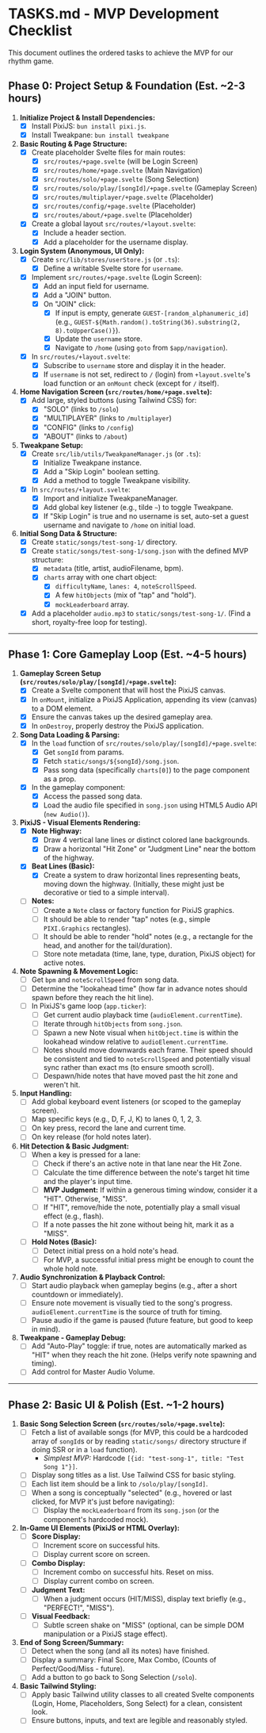 # TASKS.md - MVP Development Checklist

This document outlines the ordered tasks to achieve the MVP for our rhythm game.

## Phase 0: Project Setup & Foundation (Est. ~2-3 hours)

1.  **Initialize Project & Install Dependencies:**
    *   [x] Install PixiJS: `bun install pixi.js`.
    *   [x] Install Tweakpane: `bun install tweakpane`

2.  **Basic Routing & Page Structure:**
    *   [x] Create placeholder Svelte files for main routes:
        *   [x] `src/routes/+page.svelte` (will be Login Screen)
        *   [x] `src/routes/home/+page.svelte` (Main Navigation)
        *   [x] `src/routes/solo/+page.svelte` (Song Selection)
        *   [x] `src/routes/solo/play/[songId]/+page.svelte` (Gameplay Screen)
        *   [x] `src/routes/multiplayer/+page.svelte` (Placeholder)
        *   [x] `src/routes/config/+page.svelte` (Placeholder)
        *   [x] `src/routes/about/+page.svelte` (Placeholder)
    *   [x] Create a global layout `src/routes/+layout.svelte`:
        *   [x] Include a header section.
        *   [x] Add a placeholder for the username display.

3.  **Login System (Anonymous, UI Only):**
    *   [x] Create `src/lib/stores/userStore.js` (or `.ts`):
        *   [x] Define a writable Svelte store for `username`.
    *   [x] Implement `src/routes/+page.svelte` (Login Screen):
        *   [x] Add an input field for username.
        *   [x] Add a "JOIN" button.
        *   [x] On "JOIN" click:
            *   [x] If input is empty, generate `GUEST-[random_alphanumeric_id]` (e.g., `GUEST-${Math.random().toString(36).substring(2, 8).toUpperCase()}`).
            *   [x] Update the `username` store.
            *   [x] Navigate to `/home` (using `goto` from `$app/navigation`).
    *   [x] In `src/routes/+layout.svelte`:
        *   [x] Subscribe to `username` store and display it in the header.
        *   [x] If `username` is not set, redirect to `/` (login) from `+layout.svelte`'s load function or an `onMount` check (except for `/` itself).

4.  **Home Navigation Screen (`src/routes/home/+page.svelte`):**
    *   [x] Add large, styled buttons (using Tailwind CSS) for:
        *   [x] "SOLO" (links to `/solo`)
        *   [x] "MULTIPLAYER" (links to `/multiplayer`)
        *   [x] "CONFIG" (links to `/config`)
        *   [x] "ABOUT" (links to `/about`)

5.  **Tweakpane Setup:**
    *   [x] Create `src/lib/utils/TweakpaneManager.js` (or `.ts`):
        *   [x] Initialize Tweakpane instance.
        *   [x] Add a "Skip Login" boolean setting.
        *   [x] Add a method to toggle Tweakpane visibility.
    *   [x] In `src/routes/+layout.svelte`:
        *   [x] Import and initialize TweakpaneManager.
        *   [x] Add global key listener (e.g., tilde `~`) to toggle Tweakpane.
        *   [x] If "Skip Login" is true and no username is set, auto-set a guest username and navigate to `/home` on initial load.

6.  **Initial Song Data & Structure:**
    *   [x] Create `static/songs/test-song-1/` directory.
    *   [x] Create `static/songs/test-song-1/song.json` with the defined MVP structure:
        *   [x] `metadata` (title, artist, audioFilename, bpm).
        *   [x] `charts` array with one chart object:
            *   [x] `difficultyName`, `lanes: 4`, `noteScrollSpeed`.
            *   [x] A few `hitObjects` (mix of "tap" and "hold").
            *   [x] `mockLeaderboard` array.
    *   [x] Add a placeholder `audio.mp3` to `static/songs/test-song-1/`. (Find a short, royalty-free loop for testing).

---

## Phase 1: Core Gameplay Loop (Est. ~4-5 hours)

1.  **Gameplay Screen Setup (`src/routes/solo/play/[songId]/+page.svelte`):**
    *   [x] Create a Svelte component that will host the PixiJS canvas.
    *   [x] In `onMount`, initialize a PixiJS Application, appending its view (canvas) to a DOM element.
    *   [x] Ensure the canvas takes up the desired gameplay area.
    *   [x] In `onDestroy`, properly destroy the PixiJS application.

2.  **Song Data Loading & Parsing:**
    *   [x] In the `load` function of `src/routes/solo/play/[songId]/+page.svelte`:
        *   [x] Get `songId` from params.
        *   [x] Fetch `static/songs/${songId}/song.json`.
        *   [x] Pass song data (specifically `charts[0]`) to the page component as a prop.
    *   [x] In the gameplay component:
        *   [x] Access the passed song data.
        *   [x] Load the audio file specified in `song.json` using HTML5 Audio API (`new Audio()`).

3.  **PixiJS - Visual Elements Rendering:**
    *   [x] **Note Highway:**
        *   [x] Draw 4 vertical lane lines or distinct colored lane backgrounds.
        *   [x] Draw a horizontal "Hit Zone" or "Judgment Line" near the bottom of the highway.
    *   [x] **Beat Lines (Basic):**
        *   [x] Create a system to draw horizontal lines representing beats, moving down the highway. (Initially, these might just be decorative or tied to a simple interval).
    *   [ ] **Notes:**
        *   [ ] Create a `Note` class or factory function for PixiJS graphics.
        *   [ ] It should be able to render "tap" notes (e.g., simple `PIXI.Graphics` rectangles).
        *   [ ] It should be able to render "hold" notes (e.g., a rectangle for the head, and another for the tail/duration).
        *   [ ] Store note metadata (time, lane, type, duration, PixiJS object) for active notes.

4.  **Note Spawning & Movement Logic:**
    *   [ ] Get `bpm` and `noteScrollSpeed` from song data.
    *   [ ] Determine the "lookahead time" (how far in advance notes should spawn before they reach the hit line).
    *   [ ] In PixiJS's game loop (`app.ticker`):
        *   [ ] Get current audio playback time (`audioElement.currentTime`).
        *   [ ] Iterate through `hitObjects` from `song.json`.
        *   [ ] Spawn a new Note visual when `hitObject.time` is within the lookahead window relative to `audioElement.currentTime`.
        *   [ ] Notes should move downwards each frame. Their speed should be consistent and tied to `noteScrollSpeed` and potentially visual sync rather than exact ms (to ensure smooth scroll).
        *   [ ] Despawn/hide notes that have moved past the hit zone and weren't hit.

5.  **Input Handling:**
    *   [ ] Add global keyboard event listeners (or scoped to the gameplay screen).
    *   [ ] Map specific keys (e.g., D, F, J, K) to lanes 0, 1, 2, 3.
    *   [ ] On key press, record the lane and current time.
    *   [ ] On key release (for hold notes later).

6.  **Hit Detection & Basic Judgment:**
    *   [ ] When a key is pressed for a lane:
        *   [ ] Check if there's an active note in that lane near the Hit Zone.
        *   [ ] Calculate the time difference between the note's target hit time and the player's input time.
        *   [ ] **MVP Judgment:** If within a generous timing window, consider it a "HIT". Otherwise, "MISS".
        *   [ ] If "HIT", remove/hide the note, potentially play a small visual effect (e.g., flash).
        *   [ ] If a note passes the hit zone without being hit, mark it as a "MISS".
    *   [ ] **Hold Notes (Basic):**
        *   [ ] Detect initial press on a hold note's head.
        *   [ ] For MVP, a successful initial press might be enough to count the whole hold note.

7.  **Audio Synchronization & Playback Control:**
    *   [ ] Start audio playback when gameplay begins (e.g., after a short countdown or immediately).
    *   [ ] Ensure note movement is visually tied to the song's progress. `audioElement.currentTime` is the source of truth for timing.
    *   [ ] Pause audio if the game is paused (future feature, but good to keep in mind).

8.  **Tweakpane - Gameplay Debug:**
    *   [ ] Add "Auto-Play" toggle: if true, notes are automatically marked as "HIT" when they reach the hit zone. (Helps verify note spawning and timing).
    *   [ ] Add control for Master Audio Volume.

---

## Phase 2: Basic UI & Polish (Est. ~1-2 hours)

1.  **Basic Song Selection Screen (`src/routes/solo/+page.svelte`):**
    *   [ ] Fetch a list of available songs (for MVP, this could be a hardcoded array of `songId`s or by reading `static/songs/` directory structure if doing SSR or in a `load` function).
        *   *Simplest MVP:* Hardcode `[{id: "test-song-1", title: "Test Song 1"}]`.
    *   [ ] Display song titles as a list. Use Tailwind CSS for basic styling.
    *   [ ] Each list item should be a link to `/solo/play/[songId]`.
    *   [ ] When a song is conceptually "selected" (e.g., hovered or last clicked, for MVP it's just before navigating):
        *   [ ] Display the `mockLeaderboard` from its `song.json` (or the component's hardcoded mock).

2.  **In-Game UI Elements (PixiJS or HTML Overlay):**
    *   [ ] **Score Display:**
        *   [ ] Increment score on successful hits.
        *   [ ] Display current score on screen.
    *   [ ] **Combo Display:**
        *   [ ] Increment combo on successful hits. Reset on miss.
        *   [ ] Display current combo on screen.
    *   [ ] **Judgment Text:**
        *   [ ] When a judgment occurs (HIT/MISS), display text briefly (e.g., "PERFECT!", "MISS").
    *   [ ] **Visual Feedback:**
        *   [ ] Subtle screen shake on "MISS" (optional, can be simple DOM manipulation or a PixiJS stage effect).

3.  **End of Song Screen/Summary:**
    *   [ ] Detect when the song (and all its notes) have finished.
    *   [ ] Display a summary: Final Score, Max Combo, (Counts of Perfect/Good/Miss - future).
    *   [ ] Add a button to go back to Song Selection (`/solo`).

4.  **Basic Tailwind Styling:**
    *   [ ] Apply basic Tailwind utility classes to all created Svelte components (Login, Home, Placeholders, Song Select) for a clean, consistent look.
    *   [ ] Ensure buttons, inputs, and text are legible and reasonably styled.

